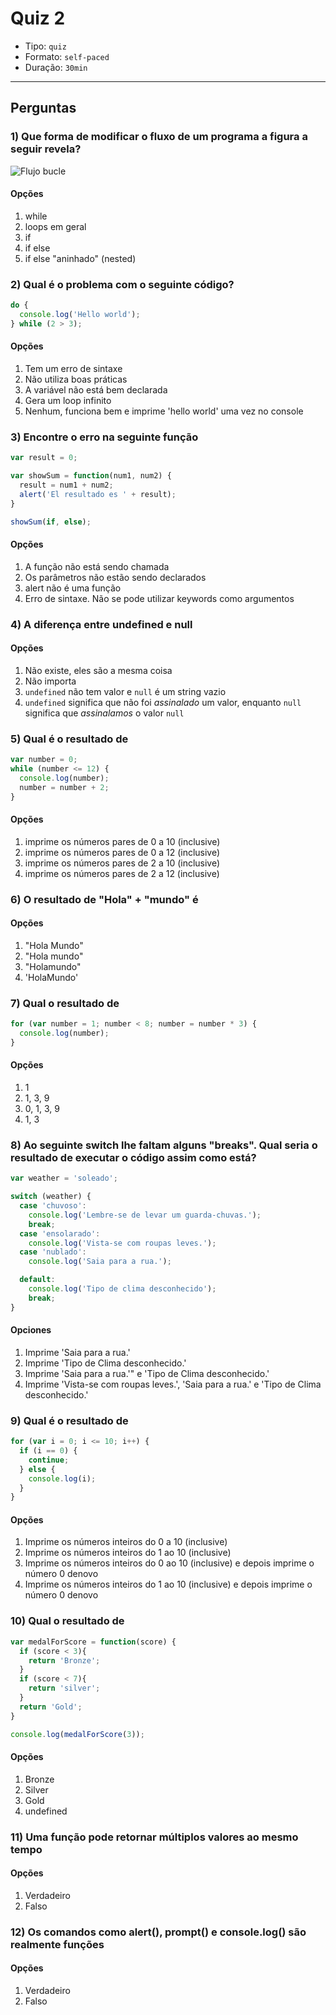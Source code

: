 # Quiz 2

- Tipo: `quiz`
- Formato: `self-paced`
- Duração: `30min`

***

## Perguntas

### 1) Que forma de modificar o fluxo de um programa a figura a seguir revela?

![Flujo
bucle](https://camo.githubusercontent.com/48a2fb7be5218c417decdc954fe2e9bf7dc3a3a2/687474703a2f2f656c6f7175656e746a6176617363726970742e6e65742f696d672f636f6e74726f6c666c6f772d6c6f6f702e737667)

#### Opções

1. while
2. loops em geral
3. if
4. if else
5. if else "aninhado" (nested)

<solution style="display:none;">2</solution>

### 2) Qual é o problema com o seguinte código?

```js
do {
  console.log('Hello world');
} while (2 > 3);
```

#### Opções

1. Tem um erro de sintaxe
2. Não utiliza boas práticas
3. A variável não está bem declarada
4. Gera um loop infinito
5. Nenhum, funciona bem e imprime 'hello world' uma vez no console

<solution style="display:none;">5</solution>

### 3) Encontre o erro na seguinte função

```js
var result = 0;

var showSum = function(num1, num2) {
  result = num1 + num2;
  alert('El resultado es ' + result);
}

showSum(if, else);
```

#### Opções

1. A função não está sendo chamada
2. Os parâmetros não estão sendo declarados
3. alert não é uma função
4. Erro de sintaxe. Não se pode utilizar keywords como argumentos

<solution style="display:none;">4</solution>

### 4) A diferença entre undefined e null

#### Opções

1. Não existe, eles são a mesma coisa
2. Não importa
3. `undefined` não tem valor e `null` é um string vazio
4. `undefined` significa que não foi _assinalado_ um valor, enquanto `null`
   significa que _assinalamos_ o valor `null`

<solution style="display:none;">4</solution>

### 5) Qual é o resultado de

```js
var number = 0;
while (number <= 12) {
  console.log(number);
  number = number + 2;
}
```

#### Opções

1. imprime os números pares de 0 a 10 (inclusive)
2. imprime os números pares de 0 a 12 (inclusive)
3. imprime os números pares de 2 a 10 (inclusive)
4. imprime os números pares de 2 a 12 (inclusive)

<solution style="display:none;">2</solution>

### 6) O resultado de "Hola" + "mundo" é

#### Opções

1. "Hola Mundo"
2. "Hola mundo"
3. "Holamundo"
4. 'HolaMundo'

<solution style="display:none;">3</solution>

### 7) Qual o resultado de

```js
for (var number = 1; number < 8; number = number * 3) {
  console.log(number);
}
```

#### Opções

1. 1
2. 1, 3, 9
3. 0, 1, 3, 9
4. 1, 3

<solution style="display:none;">4</solution>

### 8) Ao seguinte switch lhe faltam alguns "breaks". Qual seria o resultado de executar o código assim como está?

```js
var weather = 'soleado';

switch (weather) {
  case 'chuvoso':
    console.log('Lembre-se de levar um guarda-chuvas.');
    break;
  case 'ensolarado':
    console.log('Vista-se com roupas leves.');
  case 'nublado':
    console.log('Saia para a rua.');

  default:
    console.log('Tipo de clima desconhecido');
    break;
}
```

#### Opciones

1. Imprime 'Saia para a rua.'
2. Imprime 'Tipo de Clima desconhecido.'
3. Imprime 'Saia para a rua.'" e 'Tipo de Clima desconhecido.'
4. Imprime 'Vista-se com roupas leves.', 'Saia para a rua.' e 'Tipo de Clima
   desconhecido.'

<solution style="display:none;">4</solution>

### 9) Qual é o resultado de

```js
for (var i = 0; i <= 10; i++) {
  if (i == 0) {
    continue;
  } else {
    console.log(i);
  }
}
```

#### Opções

1. Imprime os números inteiros do 0 a 10 (inclusive)
2. Imprime os números inteiros do 1 ao 10 (inclusive)
3. Imprime os números inteiros do 0 ao 10 (inclusive) e depois imprime o número
   0 denovo
4. Imprime os números inteiros do 1 ao 10 (inclusive) e depois imprime o número
   0 denovo

<solution style="display:none;">2</solution>

### 10) Qual o resultado de

```js
var medalForScore = function(score) {
  if (score < 3){
    return 'Bronze';
  }
  if (score < 7){
    return 'silver';
  }
  return 'Gold';
}

console.log(medalForScore(3));
```

#### Opções

1. Bronze
2. Silver
3. Gold
4. undefined

<solution style="display:none;">2</solution>

### 11) Uma função pode retornar múltiplos valores ao mesmo tempo

#### Opções

1. Verdadeiro
2. Falso

<solution style="display:none;">2</solution>

### 12) Os comandos como alert(), prompt() e console.log() são realmente funções

#### Opções

1. Verdadeiro
2. Falso

<solution style="display:none;">1</solution>
